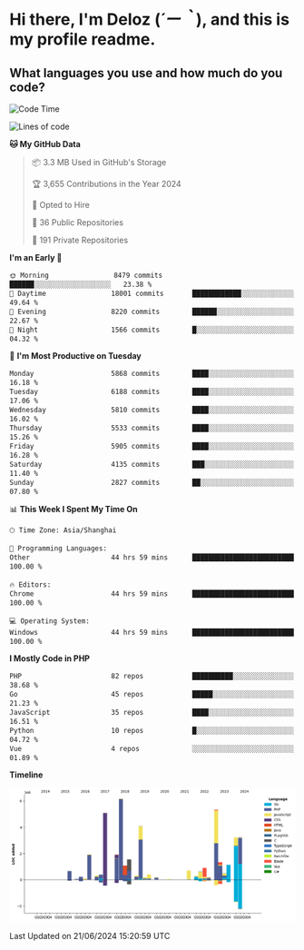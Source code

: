 # **Hi there, I'm Deloz (*´ー｀*), and this is my profile readme.**

## **What languages you use and how much do you code?**

<!--START_SECTION:waka-->
![Code Time](http://img.shields.io/badge/Code%20Time-4%2C248%20hrs%2053%20mins-blue)

![Lines of code](https://img.shields.io/badge/From%20Hello%20World%20I%27ve%20Written-41.7%20million%20lines%20of%20code-blue)

**🐱 My GitHub Data** 

> 📦 3.3 MB Used in GitHub's Storage 
 > 
> 🏆 3,655 Contributions in the Year 2024
 > 
> 💼 Opted to Hire
 > 
> 📜 36 Public Repositories 
 > 
> 🔑 191 Private Repositories 
 > 
**I'm an Early 🐤** 

```text
🌞 Morning                8479 commits        ██████░░░░░░░░░░░░░░░░░░░   23.38 % 
🌆 Daytime                18001 commits       ████████████░░░░░░░░░░░░░   49.64 % 
🌃 Evening                8220 commits        ██████░░░░░░░░░░░░░░░░░░░   22.67 % 
🌙 Night                  1566 commits        █░░░░░░░░░░░░░░░░░░░░░░░░   04.32 % 
```
📅 **I'm Most Productive on Tuesday** 

```text
Monday                   5868 commits        ████░░░░░░░░░░░░░░░░░░░░░   16.18 % 
Tuesday                  6188 commits        ████░░░░░░░░░░░░░░░░░░░░░   17.06 % 
Wednesday                5810 commits        ████░░░░░░░░░░░░░░░░░░░░░   16.02 % 
Thursday                 5533 commits        ████░░░░░░░░░░░░░░░░░░░░░   15.26 % 
Friday                   5905 commits        ████░░░░░░░░░░░░░░░░░░░░░   16.28 % 
Saturday                 4135 commits        ███░░░░░░░░░░░░░░░░░░░░░░   11.40 % 
Sunday                   2827 commits        ██░░░░░░░░░░░░░░░░░░░░░░░   07.80 % 
```


📊 **This Week I Spent My Time On** 

```text
🕑︎ Time Zone: Asia/Shanghai

💬 Programming Languages: 
Other                    44 hrs 59 mins      █████████████████████████   100.00 % 

🔥 Editors: 
Chrome                   44 hrs 59 mins      █████████████████████████   100.00 % 

💻 Operating System: 
Windows                  44 hrs 59 mins      █████████████████████████   100.00 % 
```

**I Mostly Code in PHP** 

```text
PHP                      82 repos            ██████████░░░░░░░░░░░░░░░   38.68 % 
Go                       45 repos            █████░░░░░░░░░░░░░░░░░░░░   21.23 % 
JavaScript               35 repos            ████░░░░░░░░░░░░░░░░░░░░░   16.51 % 
Python                   10 repos            █░░░░░░░░░░░░░░░░░░░░░░░░   04.72 % 
Vue                      4 repos             ░░░░░░░░░░░░░░░░░░░░░░░░░   01.89 % 
```



**Timeline**

![Lines of Code chart](https://raw.githubusercontent.com/deloz/deloz/main/assets/bar_graph.png)


 Last Updated on 21/06/2024 15:20:59 UTC
<!--END_SECTION:waka-->
